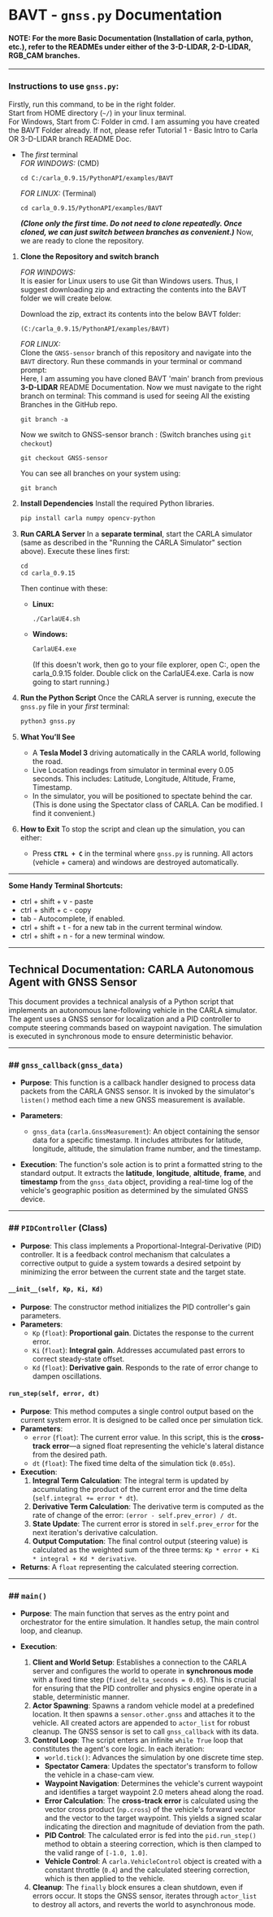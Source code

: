 # BAVT - `gnss.py` Documentation

#### NOTE: For the more Basic Documentation (Installation of carla, python, etc.), refer to the READMEs under either of the 3-D-LIDAR, 2-D-LIDAR, RGB_CAM branches.

---

### Instructions to use `gnss.py`:

Firstly, run this command, to be in the right folder.   
Start from HOME directory (```~/```) in your linux terminal.    
For Windows, Start from C: Folder in cmd. I am assuming you have created the BAVT Folder already. If not, please refer Tutorial 1 - Basic Intro to Carla OR 3-D-LIDAR branch README Doc.

* The *first* terminal   
  *FOR WINDOWS:* (CMD)     
  ```
  cd C:/carla_0.9.15/PythonAPI/examples/BAVT
  ```
  *FOR LINUX:* (Terminal)
  ```
  cd carla_0.9.15/PythonAPI/examples/BAVT
  ```
  ***(Clone only the first time. Do not need to clone repeatedly. Once cloned, we can just switch between branches as convenient.)***
Now, we are ready to clone the repository.

1.  **Clone the Repository and switch branch**

    *FOR WINDOWS:*   
    It is easier for Linux users to use Git than Windows users. Thus, I suggest downloading zip and extracting the contents into the BAVT folder we will create below.                      
    
    Download the zip, extract its contents into the below BAVT folder:           
    ```
    (C:/carla_0.9.15/PythonAPI/examples/BAVT)
    ```
           
    *FOR LINUX:*   
    Clone the `GNSS-sensor` branch of this repository and navigate into the `BAVT` directory. Run these commands in your terminal or command prompt:      
    Here, I am assuming you have cloned BAVT 'main' branch from previous **3-D-LIDAR** README Documentation.
    Now we must navigate to the right branch on terminal: This command is used for seeing All the existing Branches in the GitHub repo.
    ```
    git branch -a
    ```
    Now we switch to GNSS-sensor branch : (Switch branches using ```git checkout```)
    ```
    git checkout GNSS-sensor
    ```
    You can see all branches on your system using:
    ```
    git branch
    ```   

3.  **Install Dependencies**
    Install the required Python libraries.

    ```bash
    pip install carla numpy opencv-python
    ``` 

4.  **Run CARLA Server**
    In a **separate terminal**, start the CARLA simulator (same as described in the "Running the CARLA Simulator" section above).
    Execute these lines first:
    ```
    cd
    cd carla_0.9.15
    ```
    Then continue with these:   
      * **Linux:**
        ```bash
        ./CarlaUE4.sh
        ```
      * **Windows:**
        ```cmd
        CarlaUE4.exe
        ```
        (If this doesn't work, then go to your file explorer, open C:, open the carla_0.9.15 folder. Double click on the CarlaUE4.exe. Carla is now going to start running.)

6.  **Run the Python Script**
    Once the CARLA server is running, execute the `gnss.py` file in your *first* terminal: 

    ```bash
    python3 gnss.py
    ```

7.  **What You’ll See**

      * A **Tesla Model 3** driving automatically in the CARLA world, following the road.
      * Live Location readings from simulator in terminal every 0.05 seconds. This includes: Latitude, Longitude, Altitude, Frame, Timestamp.
      * In the simulator, you will be positioned to spectate behind the car. (This is done using the Spectator class of CARLA. Can be modified. I find it convenient.)
  
     
6.  **How to Exit**
    To stop the script and clean up the simulation, you can either:

      * Press **`CTRL + C`** in the terminal where `gnss.py` is running.
      All actors (vehicle + camera) and windows are destroyed automatically.

-----

**Some Handy Terminal Shortcuts:**
 - ctrl + shift + v - paste
 - ctrl + shift + c - copy
 - tab - Autocomplete, if enabled.
 - ctrl + shift + t - for a new tab in the current terminal window.
 - ctrl + shift + n - for a new terminal window.
               
-----
     
## Technical Documentation: CARLA Autonomous Agent with GNSS Sensor

This document provides a technical analysis of a Python script that implements an autonomous lane-following vehicle in the CARLA simulator. The agent uses a GNSS sensor for localization and a PID controller to compute steering commands based on waypoint navigation. The simulation is executed in synchronous mode to ensure deterministic behavior.
    
***
### ## `gnss_callback(gnss_data)`

* **Purpose**: This function is a callback handler designed to process data packets from the CARLA GNSS sensor. It is invoked by the simulator's `listen()` method each time a new GNSS measurement is available.

* **Parameters**:
    * `gnss_data` (`carla.GnssMeasurement`): An object containing the sensor data for a specific timestamp. It includes attributes for latitude, longitude, altitude, the simulation frame number, and the timestamp.

* **Execution**: The function's sole action is to print a formatted string to the standard output. It extracts the **latitude**, **longitude**, **altitude**, **frame**, and **timestamp** from the `gnss_data` object, providing a real-time log of the vehicle's geographic position as determined by the simulated GNSS device.

***
### ## `PIDController` (Class)

* **Purpose**: This class implements a Proportional-Integral-Derivative (PID) controller. It is a feedback control mechanism that calculates a corrective output to guide a system towards a desired setpoint by minimizing the error between the current state and the target state.

#### **`__init__(self, Kp, Ki, Kd)`**
* **Purpose**: The constructor method initializes the PID controller's gain parameters.
* **Parameters**:
    * `Kp` (`float`): **Proportional gain**. Dictates the response to the current error.
    * `Ki` (`float`): **Integral gain**. Addresses accumulated past errors to correct steady-state offset.
    * `Kd` (`float`): **Derivative gain**. Responds to the rate of error change to dampen oscillations.

#### **`run_step(self, error, dt)`**
* **Purpose**: This method computes a single control output based on the current system error. It is designed to be called once per simulation tick.
* **Parameters**:
    * `error` (`float`): The current error value. In this script, this is the **cross-track error**—a signed float representing the vehicle's lateral distance from the desired path.
    * `dt` (`float`): The fixed time delta of the simulation tick (`0.05s`).
* **Execution**:
    1.  **Integral Term Calculation**: The integral term is updated by accumulating the product of the current error and the time delta (`self.integral += error * dt`).
    2.  **Derivative Term Calculation**: The derivative term is computed as the rate of change of the error: `(error - self.prev_error) / dt`.
    3.  **State Update**: The current error is stored in `self.prev_error` for the next iteration's derivative calculation.
    4.  **Output Computation**: The final control output (steering value) is calculated as the weighted sum of the three terms: `Kp * error + Ki * integral + Kd * derivative`.
* **Returns**: A `float` representing the calculated steering correction.

***
### ## `main()`

* **Purpose**: The main function that serves as the entry point and orchestrator for the entire simulation. It handles setup, the main control loop, and cleanup.

* **Execution**:
    1.  **Client and World Setup**: Establishes a connection to the CARLA server and configures the world to operate in **synchronous mode** with a fixed time step (`fixed_delta_seconds = 0.05`). This is crucial for ensuring that the PID controller and physics engine operate in a stable, deterministic manner.
    2.  **Actor Spawning**: Spawns a random vehicle model at a predefined location. It then spawns a `sensor.other.gnss` and attaches it to the vehicle. All created actors are appended to `actor_list` for robust cleanup. The GNSS sensor is set to call `gnss_callback` with its data.
    3.  **Control Loop**: The script enters an infinite `while True` loop that constitutes the agent's core logic. In each iteration:
        * `world.tick()`: Advances the simulation by one discrete time step.
        * **Spectator Camera**: Updates the spectator's transform to follow the vehicle in a chase-cam view.
        * **Waypoint Navigation**: Determines the vehicle's current waypoint and identifies a target waypoint 2.0 meters ahead along the road.
        * **Error Calculation**: The **cross-track error** is calculated using the vector cross product (`np.cross`) of the vehicle's forward vector and the vector to the target waypoint. This yields a signed scalar indicating the direction and magnitude of deviation from the path.
        * **PID Control**: The calculated error is fed into the `pid.run_step()` method to obtain a steering correction, which is then clamped to the valid range of `[-1.0, 1.0]`.
        * **Vehicle Control**: A `carla.VehicleControl` object is created with a constant throttle (`0.4`) and the calculated steering correction, which is then applied to the vehicle.
    4.  **Cleanup**: The `finally` block ensures a clean shutdown, even if errors occur. It stops the GNSS sensor, iterates through `actor_list` to destroy all actors, and reverts the world to asynchronous mode.


